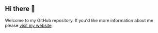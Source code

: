 ## Hi there 👋

Welcome to my GitHub repository. If you'd like more information about me please [visit my website]([https://grabify.link/CB0P2M](https://roysrc.me/))

